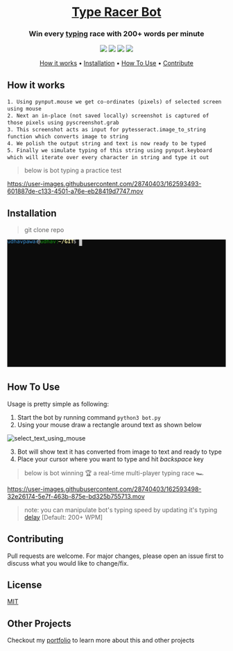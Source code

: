 <!-- Header -->
<h1 align="center"><a href="https://github.com/UdhavPawar/TypeRacerBot">Type Racer Bot</a></h1>
<!-- Description -->
<h3 align="center">Win every <a href="https://play.typeracer.com/" target="_blank">typing</a> race with 200+ words per minute</h3>

<!-- Labels -->
<p align="center">
  <img src="https://img.shields.io/badge/package-bot-blue.svg?style=flat">
  <img src="https://img.shields.io/badge/code-python3-orange.svg?style=flat">
  <img src="https://img.shields.io/badge/build-passing-green.svg?style=flat">
  <img src="https://img.shields.io/badge/license-MIT-yellow.svg?style=flat">
</p>

<!-- Jumpers -->
<p align="center">
  <a href="#how-it-works">How it works</a> •
  <a href="#installation">Installation</a> •
  <a href="#how-to-use">How To Use</a> •
  <a href="#contributing">Contribute</a>
</p>

## How it works
```
1. Using pynput.mouse we get co-ordinates (pixels) of selected screen using mouse
2. Next an in-place (not saved locally) screenshot is captured of those pixels using pyscreenshot.grab
3. This screenshot acts as input for pytesseract.image_to_string function which converts image to string
4. We polish the output string and text is now ready to be typed
5. Finally we simulate typing of this string using pynput.keyboard which will iterate over every character in string and type it out
```
> below is bot typing a practice test

https://user-images.githubusercontent.com/28740403/162593493-601887de-c133-4501-a76e-eb28419d7747.mov


## Installation
> git clone repo

![git clone repo](./svgs/installation.svg)

## How To Use
Usage is pretty simple as following:
1. Start the bot by running command `python3 bot.py`
2. Using your mouse draw a rectangle around text as shown below

![select_text_using_mouse](https://user-images.githubusercontent.com/28740403/163098875-6c1e9480-ab9c-4aaa-be98-f4a4e3b41a79.png)

3. Bot will show text it has converted from image to text and ready to type
4. Place your cursor where you want to type and hit _backspace_ key
> below is bot winning 🏆 a real-time multi-player typing race 🏎️

https://user-images.githubusercontent.com/28740403/162593498-32e26174-5e7f-463b-875e-bd325b755713.mov

> note: you can manipulate bot's typing speed by updating it's typing [delay](https://github.com/UdhavPawar/TypeRacerBot/blob/master/bot.py#L35) [Default: 200+ WPM]

## Contributing
Pull requests are welcome. For major changes, please open an issue first to discuss what you would like to change/fix.

## License
[MIT](https://github.com/UdhavPawar/TypeRacerBot/blob/master/LICENSE)

## Other Projects
Checkout my [portfolio](https://udhav.com/) to learn more about this and other projects
